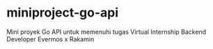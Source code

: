 # miniproject-go-api
Mini proyek Go API untuk memenuhi tugas Virtual Internship Backend Developer Evermos x Rakamin
